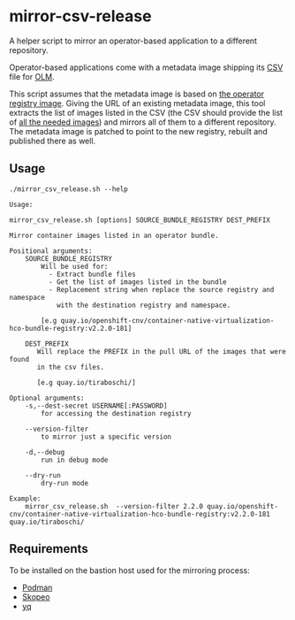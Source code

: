 # mirror-csv-release
A helper script to mirror an operator-based application to a different repository.

Operator-based applications come with a metadata image shipping its [CSV](https://github.com/operator-framework/operator-lifecycle-manager/blob/master/doc/design/building-your-csv.md#what-is-a-cluster-service-version-csv) file for [OLM](https://docs.openshift.com/container-platform/4.2/operators/understanding-olm/olm-understanding-olm.html#olm-overview_olm-understanding-olm).

This script assumes that the metadata image is based on [the operator registry image](https://github.com/operator-framework/operator-registry).
Giving the URL of an existing metadata image, this tool extracts the list of images listed in the CSV (the CSV should provide the list of [all the needed images](https://github.com/operator-framework/operator-lifecycle-manager/blob/master/doc/contributors/design-proposals/related-images.md)) and mirrors all of them to a different repository.
The metadata image is patched to point to the new registry, rebuilt and published there as well.

## Usage
```
./mirror_csv_release.sh --help

Usage:

mirror_csv_release.sh [options] SOURCE_BUNDLE_REGISTRY DEST_PREFIX

Mirror container images listed in an operator bundle.

Positional arguments:
    SOURCE_BUNDLE_REGISTRY
        Will be used for:
          - Extract bundle files
          - Get the list of images listed in the bundle
          - Replacement string when replace the source registry and namespace
            with the destination registry and namespace.

        [e.g quay.io/openshift-cnv/container-native-virtualization-hco-bundle-registry:v2.2.0-181]

    DEST_PREFIX
       Will replace the PREFIX in the pull URL of the images that were found
       in the csv files.

       [e.g quay.io/tiraboschi/]

Optional arguments:
    -s,--dest-secret USERNAME[:PASSWORD]
        for accessing the destination registry

    --version-filter
        to mirror just a specific version

    -d,--debug
        run in debug mode

    --dry-run
        dry-run mode

Example:
    mirror_csv_release.sh  --version-filter 2.2.0 quay.io/openshift-cnv/container-native-virtualization-hco-bundle-registry:v2.2.0-181  quay.io/tiraboschi/
```

## Requirements
To be installed on the bastion host used for the mirroring process:
+ [Podman](https://github.com/containers/libpod)
+ [Skopeo](https://github.com/containers/skopeo)
+ [yq](https://github.com/kislyuk/yq)

